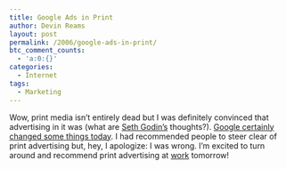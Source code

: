 ```yaml
---
title: Google Ads in Print
author: Devin Reams
layout: post
permalink: /2006/google-ads-in-print/
btc_comment_counts:
  - 'a:0:{}'
categories:
  - Internet
tags:
  - Marketing
---
```

Wow, print media isn&#8217;t entirely dead but I was definitely convinced that advertising in it was (what are [Seth Godin&#8217;s][1] thoughts?). [Google certainly changed some things today][2]. I had recommended people to steer clear of print advertising but, hey, I apologize: I was wrong. I&#8217;m excited to turn around and recommend print advertising at [work][3] tomorrow!

 [1]: http://sethgodin.typepad.com/
 [2]: http://google.blognewschannel.com/index.php/archives/2006/02/08/google-unveils-print-ad-program/
 [3]: http://www.influencesystems.com/